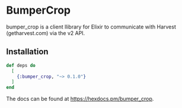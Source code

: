 # BumperCrop

bumper_crop is a client llibrary for Elixir to communicate with Harvest
(getharvest.com) via the v2 API.

## Installation

```elixir
def deps do
  [
    {:bumper_crop, "~> 0.1.0"}
  ]
end
```

The docs can be found at <https://hexdocs.pm/bumper_crop>.

